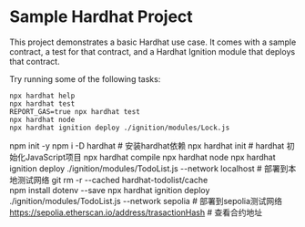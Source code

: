 # Sample Hardhat Project

This project demonstrates a basic Hardhat use case. It comes with a sample contract, a test for that contract, and a Hardhat Ignition module that deploys that contract.

Try running some of the following tasks:

```shell
npx hardhat help
npx hardhat test
REPORT_GAS=true npx hardhat test
npx hardhat node
npx hardhat ignition deploy ./ignition/modules/Lock.js
```
npm init -y 
npm i -D hardhat # 安装hardhat依赖
npx hardhat init # hardhat 初始化JavaScript项⽬
npx hardhat compile
npx hardhat node
npx hardhat ignition deploy ./ignition/modules/TodoList.js --network localhost # 部署到本地测试网络
git rm -r --cached hardhat-todolist/cache  
npm install dotenv --save
npx hardhat ignition deploy ./ignition/modules/TodoList.js --network sepolia # 部署到sepolia测试网络
https://sepolia.etherscan.io/address/trasactionHash  # 查看合约地址
